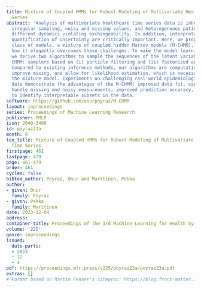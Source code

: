 ```yaml
---
title: Mixture of Coupled HMMs for Robust Modeling of Multivariate Healthcare Time
  Series
abstract: 'Analysis of multivariate healthcare time series data is inherently challenging:
  irregular sampling, noisy and missing values, and heterogeneous patient groups with
  different dynamics violating exchangeability. In addition, interpretability and
  quantification of uncertainty are critically important. Here, we propose a novel
  class of models, a mixture of coupled hidden Markov models (M-CHMM), and demonstrate
  how it elegantly overcomes these challenges. To make the model learning feasible,
  we derive two algorithms to sample the sequences of the latent variables in the
  CHMM: samplers based on (i) particle filtering and (ii) factorized approximation.
  Compared to existing inference methods, our algorithms are computationally tractable,
  improve mixing, and allow for likelihood estimation, which is necessary to learn
  the mixture model. Experiments on challenging real-world epidemiological and semi-synthetic
  data demonstrate the advantages of the M-CHMM: improved data fit, capacity to efficiently
  handle missing and noisy measurements, improved prediction accuracy, and ability
  to identify interpretable subsets in the data.'
software: https://github.com/onurpoyraz/M-CHMM
layout: inproceedings
series: Proceedings of Machine Learning Research
publisher: PMLR
issn: 2640-3498
id: poyraz23a
month: 0
tex_title: Mixture of Coupled HMMs for Robust Modeling of Multivariate Healthcare
  Time Series
firstpage: 461
lastpage: 479
page: 461-479
order: 461
cycles: false
bibtex_author: Poyraz, Onur and Marttinen, Pekka
author:
- given: Onur
  family: Poyraz
- given: Pekka
  family: Marttinen
date: 2023-12-04
address: 
container-title: Proceedings of the 3rd Machine Learning for Health Symposium
volume: '225'
genre: inproceedings
issued:
  date-parts:
  - 2023
  - 12
  - 4
pdf: https://proceedings.mlr.press/v225/poyraz23a/poyraz23a.pdf
extras: []
# Format based on Martin Fenner's citeproc: https://blog.front-matter.io/posts/citeproc-yaml-for-bibliographies/
---
```

